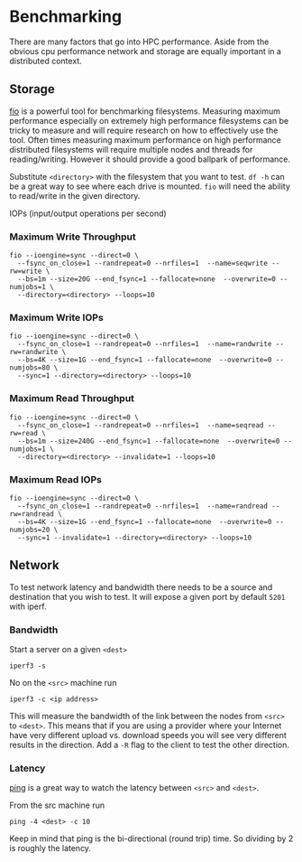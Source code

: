 # Benchmarking

There are many factors that go into HPC performance. Aside from the
obvious cpu performance network and storage are equally important in a
distributed context.

## Storage

[fio](https://fio.readthedocs.io/en/latest/fio_doc.html) is a powerful
tool for benchmarking filesystems. Measuring maximum performance
especially on extremely high performance filesystems can be tricky to
measure and will require research on how to effectively use the
tool. Often times measuring maximum performance on high performance
distributed filesystems will require multiple nodes and threads for
reading/writing. However it should provide a good ballpark of
performance.

Substitute `<directory>` with the filesystem that you want to
test. `df -h` can be a great way to see where each drive is
mounted. `fio` will need the ability to read/write in the given
directory.

IOPs (input/output operations per second)

### Maximum Write Throughput

```shell
fio --ioengine=sync --direct=0 \
  --fsync_on_close=1 --randrepeat=0 --nrfiles=1  --name=seqwrite --rw=write \
  --bs=1m --size=20G --end_fsync=1 --fallocate=none  --overwrite=0 --numjobs=1 \
  --directory=<directory> --loops=10
```

### Maximum Write IOPs

```shell
fio --ioengine=sync --direct=0 \
  --fsync_on_close=1 --randrepeat=0 --nrfiles=1  --name=randwrite --rw=randwrite \
  --bs=4K --size=1G --end_fsync=1 --fallocate=none  --overwrite=0 --numjobs=80 \
  --sync=1 --directory=<directory> --loops=10
```

### Maximum Read Throughput

```shell
fio --ioengine=sync --direct=0 \
  --fsync_on_close=1 --randrepeat=0 --nrfiles=1  --name=seqread --rw=read \
  --bs=1m --size=240G --end_fsync=1 --fallocate=none  --overwrite=0 --numjobs=1 \
  --directory=<directory> --invalidate=1 --loops=10
```

### Maximum Read IOPs

```shell
fio --ioengine=sync --direct=0 \
  --fsync_on_close=1 --randrepeat=0 --nrfiles=1  --name=randread --rw=randread \
  --bs=4K --size=1G --end_fsync=1 --fallocate=none  --overwrite=0 --numjobs=20 \
  --sync=1 --invalidate=1 --directory=<directory> --loops=10
```

## Network

To test network latency and bandwidth there needs to be a source and
destination that you wish to test. It will expose a given port by
default `5201` with iperf.

### Bandwidth

Start a server on a given `<dest>`

```shell
iperf3 -s
```

No on the `<src>` machine run

```shell
iperf3 -c <ip address>
```

This will measure the bandwidth of the link between the nodes from
`<src>` to `<dest>`. This means that if you are using a provider where
your Internet have very different upload vs. download speeds you will
see very different results in the direction. Add a `-R` flag to the
client to test the other direction.

### Latency

[ping](https://linux.die.net/man/8/ping) is a great way to watch the
latency between `<src>` and `<dest>`. 

From the src machine run

```shell
ping -4 <dest> -c 10
```

Keep in mind that ping is the bi-directional (round trip) time. So
dividing by 2 is roughly the latency.

